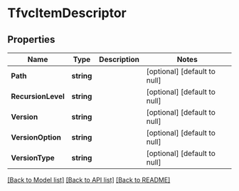 # TfvcItemDescriptor

## Properties
Name | Type | Description | Notes
------------ | ------------- | ------------- | -------------
**Path** | **string** |  | [optional] [default to null]
**RecursionLevel** | **string** |  | [optional] [default to null]
**Version** | **string** |  | [optional] [default to null]
**VersionOption** | **string** |  | [optional] [default to null]
**VersionType** | **string** |  | [optional] [default to null]

[[Back to Model list]](../README.md#documentation-for-models) [[Back to API list]](../README.md#documentation-for-api-endpoints) [[Back to README]](../README.md)


